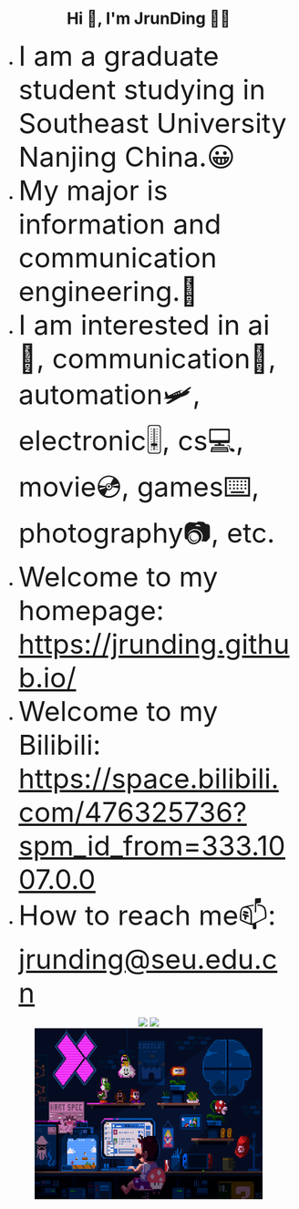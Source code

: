 <h1 align="center">Hi 👋, I'm JrunDing 👨‍💻</h1>

- <font size=8>I am a graduate student studying in Southeast University Nanjing China.😀</font>
- <font size=8>My major is information and communication engineering.📡</font>
- <font size=8>I am interested in ai🤖, communication📱, automation🛩️, electronic🎚️, cs💻, movie💿, games⌨️, photography📷, etc.</font>
- <font size=8>Welcome to my homepage: https://jrunding.github.io/</font>
- <font size=8>Welcome to my Bilibili: https://space.bilibili.com/476325736?spm_id_from=333.1007.0.0</font>
- <font size=8>How to reach me📫: jrunding@seu.edu.cn</font>


<div align="center">
<span>  </span>
<img height="150px" src="https://github-readme-stats.vercel.app/api?username=JrunDing" /><span>  </span><img height="150px" src="https://github-readme-stats.vercel.app/api/top-langs/?username=JrunDing&layout=compact&langs_count=8" />
<span>  </span>
</div>

<div align=center> <img width="400" height="300" src="https://github.com/codeman008/codeman008/blob/main/225813708-98b745f2-7d22-48cf-9150-083f1b00d6c9.gif"/> </div>

